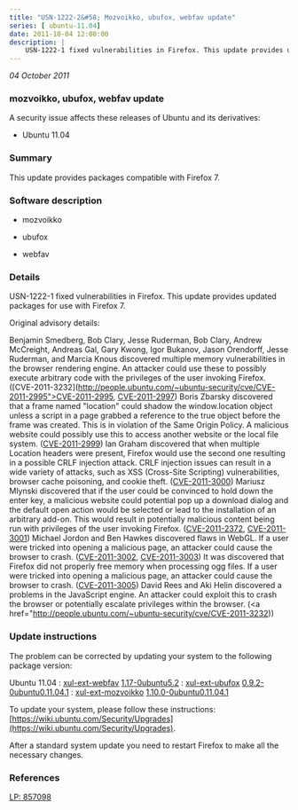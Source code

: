 ```yaml
---
title: "USN-1222-2&#58; Mozvoikko, ubufox, webfav update"
series: [ ubuntu-11.04]
date: 2011-10-04 12:00:00
description: |
    USN-1222-1 fixed vulnerabilities in Firefox. This update provides updated packages for use with Firefox 7.
--- 
```

 
 

*04 October 2011*

### mozvoikko, ubufox, webfav update

A security issue affects these releases of Ubuntu and its derivatives:

* Ubuntu 11.04

### Summary

This update provides packages compatible with Firefox 7. 

### Software description

* mozvoikko 

* ubufox 

* webfav 

### Details

USN-1222-1 fixed vulnerabilities in Firefox. This update provides updated packages for use with Firefox 7.

Original advisory details:

 Benjamin Smedberg, Bob Clary, Jesse Ruderman, Bob Clary, Andrew McCreight, Andreas Gal, Gary Kwong, Igor Bukanov, Jason Orendorff, Jesse Ruderman, and Marcia Knous discovered multiple memory vulnerabilities in the browser rendering engine. An attacker could use these to possibly execute arbitrary code with the privileges of the user invoking Firefox. ([CVE-2011-3232](http://people.ubuntu.com/~ubuntu-security/cve/CVE-2011-2995">CVE-2011-2995</a>, <a href="http://people.ubuntu.com/~ubuntu-security/cve/CVE-2011-2997">CVE-2011-2997</a>) Boris Zbarsky discovered that a frame named &quot;location&quot; could shadow the window.location object unless a script in a page grabbed a reference to the true object before the frame was created. This is in violation of the Same Origin Policy. A malicious website could possibly use this to access another website or the local file system. (<a href="http://people.ubuntu.com/~ubuntu-security/cve/CVE-2011-2999">CVE-2011-2999</a>) Ian Graham discovered that when multiple Location headers were present, Firefox would use the second one resulting in a possible CRLF injection attack. CRLF injection issues can result in a wide variety of attacks, such as XSS (Cross-Site Scripting) vulnerabilities, browser cache poisoning, and cookie theft. (<a href="http://people.ubuntu.com/~ubuntu-security/cve/CVE-2011-3000">CVE-2011-3000</a>) Mariusz Mlynski discovered that if the user could be convinced to hold down the enter key, a malicious website could potential pop up a download dialog and the default open action would be selected or lead to the installation of an arbitrary add-on. This would result in potentially malicious content being run with privileges of the user invoking Firefox. (<a href="http://people.ubuntu.com/~ubuntu-security/cve/CVE-2011-2372">CVE-2011-2372</a>, <a href="http://people.ubuntu.com/~ubuntu-security/cve/CVE-2011-3001">CVE-2011-3001</a>) Michael Jordon and Ben Hawkes discovered flaws in WebGL. If a user were tricked into opening a malicious page, an attacker could cause the browser to crash. (<a href="http://people.ubuntu.com/~ubuntu-security/cve/CVE-2011-3002">CVE-2011-3002</a>, <a href="http://people.ubuntu.com/~ubuntu-security/cve/CVE-2011-3003">CVE-2011-3003</a>) It was discovered that Firefox did not properly free memory when processing ogg files. If a user were tricked into opening a malicious page, an attacker could cause the browser to crash. (<a href="http://people.ubuntu.com/~ubuntu-security/cve/CVE-2011-3005">CVE-2011-3005</a>) David Rees and Aki Helin discovered a problems in the JavaScript engine. An attacker could exploit this to crash the browser or potentially escalate privileges within the browser. (<a href="http://people.ubuntu.com/~ubuntu-security/cve/CVE-2011-3232)) 

### Update instructions

The problem can be corrected by updating your system to the following package version:

Ubuntu 11.04
 : [xul-ext-webfav](https://launchpad.net/ubuntu/+source/webfav) <span> [1.17-0ubuntu5.2](https://launchpad.net/ubuntu/+source/webfav/1.17-0ubuntu5.2) </span> 
 : [xul-ext-ubufox](https://launchpad.net/ubuntu/+source/ubufox) <span> [0.9.2-0ubuntu0.11.04.1](https://launchpad.net/ubuntu/+source/ubufox/0.9.2-0ubuntu0.11.04.1) </span> 
 : [xul-ext-mozvoikko](https://launchpad.net/ubuntu/+source/mozvoikko) <span> [1.10.0-0ubuntu0.11.04.1](https://launchpad.net/ubuntu/+source/mozvoikko/1.10.0-0ubuntu0.11.04.1) </span> 

To update your system, please follow these instructions: [https://wiki.ubuntu.com/Security/Upgrades](https://wiki.ubuntu.com/Security/Upgrades).

After a standard system update you need to restart Firefox to make all the necessary changes. 

### References

 
 [LP: 857098](https://launchpad.net/bugs/857098)
 

